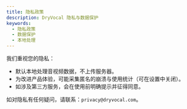 ```yaml
---
title: 隐私政策
description: DryVocal 隐私与数据保护
keywords:
  - 隐私政策
  - 数据保护
  - 本地处理
---
```


我们重视您的隐私：

- 默认本地处理音视频数据，不上传服务器。
- 为改进产品体验，可能采集匿名的崩溃与使用统计（可在设置中关闭）。
- 如涉及第三方服务，会在使用前明确提示并征得同意。

如对隐私有任何疑问，请联系：`privacy@dryvocal.com`。


